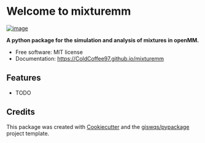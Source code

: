 # Welcome to mixturemm


[![image](https://img.shields.io/pypi/v/mixturemm.svg)](https://pypi.python.org/pypi/mixturemm)


**A python package for the simulation and analysis of mixtures in openMM.**


-   Free software: MIT license
-   Documentation: <https://ColdCoffee97.github.io/mixturemm>
    

## Features

-   TODO

## Credits

This package was created with [Cookiecutter](https://github.com/cookiecutter/cookiecutter) and the [giswqs/pypackage](https://github.com/giswqs/pypackage) project template.
